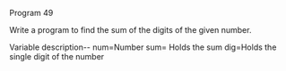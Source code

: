 Program 49

Write a program to find the sum of the digits of the given number.

Variable description--
num=Number
sum= Holds the sum 
dig=Holds the single digit of the number
